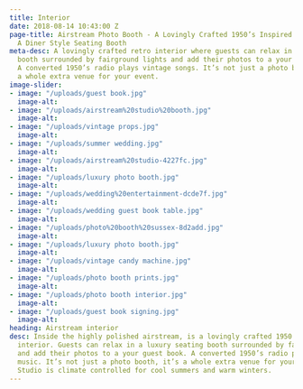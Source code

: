 ```yaml
---
title: Interior
date: 2018-08-14 10:43:00 Z
page-title: Airstream Photo Booth - A Lovingly Crafted 1950’s Inspired Interior With
  A Diner Style Seating Booth
meta-desc: A lovingly crafted retro interior where guests can relax in a luxury seating
  booth surrounded by fairground lights and add their photos to a your guest book.
  A converted 1950’s radio plays vintage songs. It’s not just a photo booth, it’s
  a whole extra venue for your event.
image-slider:
- image: "/uploads/guest book.jpg"
  image-alt: 
- image: "/uploads/airstream%20studio%20booth.jpg"
  image-alt: 
- image: "/uploads/vintage props.jpg"
  image-alt: 
- image: "/uploads/summer wedding.jpg"
  image-alt: 
- image: "/uploads/airstream%20studio-4227fc.jpg"
  image-alt: 
- image: "/uploads/luxury photo booth.jpg"
  image-alt: 
- image: "/uploads/wedding%20entertainment-dcde7f.jpg"
  image-alt: 
- image: "/uploads/wedding guest book table.jpg"
  image-alt: 
- image: "/uploads/photo%20booth%20sussex-8d2add.jpg"
  image-alt: 
- image: "/uploads/luxury photo booth.jpg"
  image-alt: 
- image: "/uploads/vintage candy machine.jpg"
  image-alt: 
- image: "/uploads/photo booth prints.jpg"
  image-alt: 
- image: "/uploads/photo booth interior.jpg"
  image-alt: 
- image: "/uploads/guest book signing.jpg"
  image-alt: 
heading: Airstream interior
desc: Inside the highly polished airstream, is a lovingly crafted 1950’s inspired
  interior. Guests can relax in a luxury seating booth surrounded by fairground lights
  and add their photos to a your guest book. A converted 1950’s radio plays vintage
  music. It’s not just a photo booth, it’s a whole extra venue for your event. Airstream
  Studio is climate controlled for cool summers and warm winters.
---
```


